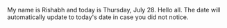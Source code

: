 My name is Rishabh and today is Thursday, July 28. Hello all. The date will automatically update to today's date in case you did not notice.
